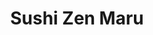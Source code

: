 ---
layout: place
title: Sushi Zen Maru
permalink: /california/long-beach/sushi-zen-maru.html
stateAbbr: CA
stateName: California
cityName: Long Beach
seo:
  type: restaurant
  links: >-
    https://smorefood.com/order-online/sushi-zen-maru-long-beach-90802-rbyde5rh?utm_source=gmb&utm_medium=website
place_id: ChIJFV0VcTgx3YAR9nEeFncN22w
photos:
  - name: >-
      places/ChIJFV0VcTgx3YAR9nEeFncN22w/photos/AeeoHcLWr1uYxaQGQxa5AjgYHIyiPuZQJ8EIrzuqjr-PEEIaz5ZgcAUTCeoR4Gh0pIZEl0mLlF66xfDAG1qi8pgtVPWdIcyO-aCUeVbfE3wmfCCvTy7Cl4N4NWGEX6BKeTLrpLwaGnFnxAqAbtlS-vuawQpYPHC2lkPu-rMMYKf0dQx9lWxghHQFotwuvw8NqV3unVDxK2GQ18kduwG_pCfGFvjcStR8xJ7lRXn_yJrfVj14q72cmPuVeKXqGRVVUoa2yzRggZ-c3Q65lhEyK-R5C7h7McwLrGhClP6y771zJ_zjugTJ3qJQTKtR2CJrSQNW-wQ_DlsCmmAmVGiio3jQQp88mlBjda3_le-VwaBhhj1q4VSNwONdZ9GDeOvQBSem-4cbVRT60W82RB7zPkZVyUXw8D0fU3SILIjp_NBP_TAoJZoQ
    widthPx: 3024
    heightPx: 4032
    authorAttributions:
      - displayName: Nora
        uri: https://maps.google.com/maps/contrib/117317887223797214303
        photoUri: >-
          https://lh3.googleusercontent.com/a-/ALV-UjVACiI-ig0-hfwen9ETr7UNsNi-EksDQWF5hM-j9ZmJKjAjpfcn=s100-p-k-no-mo
    flagContentUri: >-
      https://www.google.com/local/imagery/report/?cb_client=maps_api_places.places_api&image_key=!1e10!2sCIHM0ogKEICAgIC02dPYswE&hl=en-US
    googleMapsUri: >-
      https://www.google.com/maps/place//data=!3m4!1e2!3m2!1sCIHM0ogKEICAgIC02dPYswE!2e10!4m2!3m1!1s0x80dd313871155d15:0x6cdb0d77161e71f6
  - name: >-
      places/ChIJFV0VcTgx3YAR9nEeFncN22w/photos/AeeoHcJwzvreByC-CzBzE_kELUkGXOrdy8QDRpvTQrQXI5q48tEYZDtP9e15ImhIJfFjBkEFOjRtxYOJvyLF8iNfwh3kfb5ELYda6CZUn8K-zW1PMIe_6mYztHo2P8sXuI2AKgiXb8tHwKpBh4OTkikfRPEG2qvWHR_HTuvKo5VKFvbPTAOfq8dvwwWub4id7j6OHlp8xEfJ2dDhtiqbh7wxqDaO99Rbyb4iOHqw4WBRNRw3qdO5MYFUcT3FFC8EEotClUl8L_CviNXBYi2f__qAZ1k2qJqU0w7zY_f6UWnHPPCiFVNBLJLeTos2joUMmKbRHgfeNnPH5gAFbarKHiAddAPX0LOJcbnRYDxlL4XBXMtze5yeYWGa35VUbk3tr3CMfbW9xDbUqHrswLyz3XvMRsmr_lCe7RFK-vZumv7kh9GSK1fk
    widthPx: 3410
    heightPx: 2285
    authorAttributions:
      - displayName: Brandon Lee
        uri: https://maps.google.com/maps/contrib/111708675127788016752
        photoUri: >-
          https://lh3.googleusercontent.com/a-/ALV-UjVlNSElTck7BFW8gLk4H1oLi2VsODcnmCeSOksQT7Y0necdw61H=s100-p-k-no-mo
    flagContentUri: >-
      https://www.google.com/local/imagery/report/?cb_client=maps_api_places.places_api&image_key=!1e10!2sCIHM0ogKEICAgIDDtIT29QE&hl=en-US
    googleMapsUri: >-
      https://www.google.com/maps/place//data=!3m4!1e2!3m2!1sCIHM0ogKEICAgIDDtIT29QE!2e10!4m2!3m1!1s0x80dd313871155d15:0x6cdb0d77161e71f6
  - name: >-
      places/ChIJFV0VcTgx3YAR9nEeFncN22w/photos/AeeoHcKjm9s7pQF6cOtNLwjVJActCsH8JlrduyOOORVe4G8TaKUbooIHZ6X_JIQvdE93RucIGhMoMH8wWT6jAjwzsv1Oe9kjxdaONQVmKLs-FOPodRWQkF68ibMihGJWS-g5RxKnxAgDTM5S7aOSU-WraUJnQIqsHzw1YPmLxpVJSwKMSC4ZniUB3x7dBtiwl2UV8BqdPYDU5Znk94nco9REtXmm29bL3IQTuJMsahdmZvd0WED9bmKottpqbPOR5S2vIIQyKv5VeV90x-jqEo-cQyrBknV01oopB1m8eUjF70zD8cKyagrh6GuLAyESbeXx8rl_c0CdTQ-J59maXWM2jvV3UxatU-XSf_okuelA3ATNs4_gqc726Qti3BkmGdQ15pZ5HRvwFI-WFcwigvo3rXN7XiV0ZaWED-wYzsvjjudAMA
    widthPx: 4032
    heightPx: 3024
    authorAttributions:
      - displayName: josephine
        uri: https://maps.google.com/maps/contrib/118306275177953642943
        photoUri: >-
          https://lh3.googleusercontent.com/a-/ALV-UjVqS7cHvYs_QrVYvpqBGCLPWZxtih7p4zJC7QuSTv21I7146dnO6A=s100-p-k-no-mo
    flagContentUri: >-
      https://www.google.com/local/imagery/report/?cb_client=maps_api_places.places_api&image_key=!1e10!2sCIHM0ogKEICAgICty73RIQ&hl=en-US
    googleMapsUri: >-
      https://www.google.com/maps/place//data=!3m4!1e2!3m2!1sCIHM0ogKEICAgICty73RIQ!2e10!4m2!3m1!1s0x80dd313871155d15:0x6cdb0d77161e71f6
  - name: >-
      places/ChIJFV0VcTgx3YAR9nEeFncN22w/photos/AeeoHcJ8sfh9lGTN7gqcAYhRyquVhXqKQy732H0zNo6XNYebX99Fi5PB9Edt9Q72zVK3d7xSMDx9dF1FouI58iIrBXoMigxkz7RPYr-0qInHYV5Cg-pQCEJHChlvdDhrFqs8XHXMkTOg-Nd9V22ENZCkMAiTgizeFYXP1JXg9-Qf0Coo6QX4J43S9-R2tdVNYeKKeY3mbe3LIXVPSNbdJgNmi2Fvjo-VK4aL7rEo2IOc3VWVXA2x4DXRjYcHSp_GWrY7zI8H7eME7W9xHlSSzEPSKRhZanuqq9Zpz-8kGc-bQMQcSiINht0cPDti1RKvc75TPYWQg3YnHrcY0tzZyJdJg-S7Hd21O8WOJQOnpsXov5-O86uJvFYnAEpq5XyIb9pwND7MhdtWmoDFNvHaLKJIdzFjl14pK4oPWhnkY0-KqYHp1Ynh
    widthPx: 3024
    heightPx: 4032
    authorAttributions:
      - displayName: Sam A
        uri: https://maps.google.com/maps/contrib/107794444161079237727
        photoUri: >-
          https://lh3.googleusercontent.com/a-/ALV-UjUBz3bkXytZgYXW68vi93_m1Q9DJlJq2N00rnwpMEiIsk25RiI=s100-p-k-no-mo
    flagContentUri: >-
      https://www.google.com/local/imagery/report/?cb_client=maps_api_places.places_api&image_key=!1e10!2sCIHM0ogKEICAgICdlbijkwE&hl=en-US
    googleMapsUri: >-
      https://www.google.com/maps/place//data=!3m4!1e2!3m2!1sCIHM0ogKEICAgICdlbijkwE!2e10!4m2!3m1!1s0x80dd313871155d15:0x6cdb0d77161e71f6
  - name: >-
      places/ChIJFV0VcTgx3YAR9nEeFncN22w/photos/AeeoHcJnnJXTkn5_Sq-NzirsW9iHIHNBFhdu4ViIBb_okFInmPSvr81wi_gkpiP44f8Ou9HSzEnA6rSRUk5SXQqvjc9d8-LHa0zsS2UEmtt2KoGySpVelZoHkMwKrKA1OsGP8xBSU08eC1HWZKx0O7rtCCNyF8ZtLRIFhs8VP9santXyBmAL-WbhvvQ85qF-SoXX3L4nnwByQVsv8j-g2z-u4fvTQZvrZV0CRY3wUpnnaeREyHLyNnognRQa5lxJ9JHz5UwpSyMhSZ7jrNdt0amYLB_mZggSV_yDVbERUQaUpiPeX-YBYhzP_xH_QIIilt25Q4auSDZUxSZm41mPpeWXe7CsTKPJ7X7rSZsD8oymc9uoTgFbtjuK-H0YOuzGYH04N5CR35ekodTZ3RwzUJ3tnxJhiX9Nohv7u1KKTf_dHFqdGPae
    widthPx: 3024
    heightPx: 4032
    authorAttributions:
      - displayName: angie san.
        uri: https://maps.google.com/maps/contrib/107646298906754353393
        photoUri: >-
          https://lh3.googleusercontent.com/a-/ALV-UjVnOe2WJtpXVSZvbogcOBYTh2KifKgQJo0aXKrbzcnHmjoM3Nnf=s100-p-k-no-mo
    flagContentUri: >-
      https://www.google.com/local/imagery/report/?cb_client=maps_api_places.places_api&image_key=!1e10!2sCIHM0ogKEICAgIChscmL-AE&hl=en-US
    googleMapsUri: >-
      https://www.google.com/maps/place//data=!3m4!1e2!3m2!1sCIHM0ogKEICAgIChscmL-AE!2e10!4m2!3m1!1s0x80dd313871155d15:0x6cdb0d77161e71f6
  - name: >-
      places/ChIJFV0VcTgx3YAR9nEeFncN22w/photos/AeeoHcKzJQOX3mZguZ9yn7FNWw7v6xK30CamnGeq1JrkyKGEoeCodduViLxUgQAahRHgi8b9ADsq5CyUbPmp9hdb8sT4NnZjTygY10FuCAfzzvni4n8gaEN9_fUQj59hs0HSmKqj29EwE9sBpupLxQlfh3i4HR8tc60QD5iwWhlfzzE8cqgIP5J8uctp9L8fxt-vCwlJC5KjoKbylwVzMcOkhRnpJvDgNEAl59W5Kh-Ft5vgH7qfQhWb5SR-zedzOOARM_kV0ipoSBoMAagBKzUYs3pLsCtn9_d08BYNWaLJ4iS2Mj13hZ1MHGKPvk5Ec50L67mCzo5iVw7qv5mGT5KvcfGmqE1Pd1dTz0PPXPgZiyQ7-54yoWJ-GhqVcmQlu4DjBAx7UOdCVAMHVPlh0r-qnqtK2klDSDfAw9SWZrDnSJT9QCft
    widthPx: 3024
    heightPx: 4032
    authorAttributions:
      - displayName: Laura Fitzpatrick
        uri: https://maps.google.com/maps/contrib/118115153895679205029
        photoUri: >-
          https://lh3.googleusercontent.com/a-/ALV-UjW6Xwy3FhGzhHdDE4eiXet_b0Nbz7C8xvQRoiQaJk99rsAQX8rX_A=s100-p-k-no-mo
    flagContentUri: >-
      https://www.google.com/local/imagery/report/?cb_client=maps_api_places.places_api&image_key=!1e10!2sCIHM0ogKEICAgICd55P2ugE&hl=en-US
    googleMapsUri: >-
      https://www.google.com/maps/place//data=!3m4!1e2!3m2!1sCIHM0ogKEICAgICd55P2ugE!2e10!4m2!3m1!1s0x80dd313871155d15:0x6cdb0d77161e71f6
  - name: >-
      places/ChIJFV0VcTgx3YAR9nEeFncN22w/photos/AeeoHcLLrAohY-EZTWSOnIo70uL2G9QvAwsyJPb0CCradum43DGTS6ddgiGtNopk2Ls6SGKtVIQIGG53JOFy_0IvG1jZ55V5C_KmhmVeYua72yy5RI0Lg6G7shoZtD6yZCgZoUwdQGuv2C8D286IY5HQ532yznd2mgf6qF-pAqdYXkXt5QTBphOVzUWgve6_XDDq1lSzUSmh-OetFNr3gDAfkwH-r1C0sdgi83ofO4GIKPv3yiBFNOuWAF1skr1iKqp-GRLVitWkXEQBkpbAlJpNjMoWIxYstrCVyTosxQOHTmu2KLwVNb3tbZFq592d6fXgm6by-txXDdXwfMSxfgE04H3eUgivOAHFzQ2UjsfHzZi3nZcyGSx1EnCT8D7Fu4UlKDb28xsgTEJ7zgkwObco6dHzeHO67COfLzrLzGL6vD1i_7I
    widthPx: 3120
    heightPx: 4160
    authorAttributions:
      - displayName: crystal jane moit
        uri: https://maps.google.com/maps/contrib/118381348112555206548
        photoUri: >-
          https://lh3.googleusercontent.com/a/ACg8ocI_Ni3uK4wks6IGmbCnq8CMitoNhQsydMIktsoXs5_iUgqB-A=s100-p-k-no-mo
    flagContentUri: >-
      https://www.google.com/local/imagery/report/?cb_client=maps_api_places.places_api&image_key=!1e10!2sCIHM0ogKEICAgICEtK3YqgE&hl=en-US
    googleMapsUri: >-
      https://www.google.com/maps/place//data=!3m4!1e2!3m2!1sCIHM0ogKEICAgICEtK3YqgE!2e10!4m2!3m1!1s0x80dd313871155d15:0x6cdb0d77161e71f6
  - name: >-
      places/ChIJFV0VcTgx3YAR9nEeFncN22w/photos/AeeoHcJqKHjm2G7SBL-ssPi_vuvnAWnF5VoQtGBKdCdY9kGMuabyftTu9uicexY9UgKWvBk5fUJpTY3yZDL5fXgDDKYbRtYT6oOFbhlTyxB1OwGFbMxOWTqdHQIdB7XnET3W5M04jVMQbSJNn0WZccZbtego7FF4r5rq2yMzroNh1h9C2PxJVJSnPQAS1q1i3O_tUvSm5eW34W8X9aA6Q9UoStpdfR6jJdlWMaxMqS9ZBCtbC01l8vxIjIAHUcdWwF42-s9cvj2_nfPjZ3ISYJ--bPQNZ2q3xV6gUaQiYglttu9UPCkmjgAZriMipQsXz5W-mg-1r0-gbtHCkcbX3o6zhLMN59AXxNmHFdxz9ZXhc6ax17c5tlxJL93E1tguqrK-aLwp_zUaDJqFqqSN4iQJcRz5QA8sd2ZNrOLaNVsIGavVyg
    widthPx: 2268
    heightPx: 4032
    authorAttributions:
      - displayName: Martin R
        uri: https://maps.google.com/maps/contrib/110218824218266690744
        photoUri: >-
          https://lh3.googleusercontent.com/a-/ALV-UjVmmxZZkSjbisV0gZHQ44rrAp8lvICwqCCIPIguRQTTuSx7RRCgKg=s100-p-k-no-mo
    flagContentUri: >-
      https://www.google.com/local/imagery/report/?cb_client=maps_api_places.places_api&image_key=!1e10!2sCIHM0ogKEICAgICMosXGLw&hl=en-US
    googleMapsUri: >-
      https://www.google.com/maps/place//data=!3m4!1e2!3m2!1sCIHM0ogKEICAgICMosXGLw!2e10!4m2!3m1!1s0x80dd313871155d15:0x6cdb0d77161e71f6
  - name: >-
      places/ChIJFV0VcTgx3YAR9nEeFncN22w/photos/AeeoHcIn0vYLstAMr0-RkJwRTv4-bJVerkrE-gL0UjaiCfgNX7D2DdgF9kYIuODHMKwYHrmA2M7gUfTBv6KXrcHpFNDZA_aMnf1TOkD_s9nVhbwaIGEZ409x9O33FtMdoWE88ClKHjD-XHgjP0or8LMZIdcywpd1Du986JPwZMGgli_1f2x2BM7t7KrIGjj7UN4oTrYeB1Xw19CiD-vEFCZGxQdD-4VwmqrhSIQQZYJh9hVsl5oXWSbQ_ZjmqUm7sjgBO6B1jPNCcBcphbgazP7mdUea3hvpoew2KG1fQXHlstmsC7LWKypug1Tyrb3faZrdi0b7MZHUnCOph1DeOKKxUqpiteloRk_UHaI1g6XyFYrqCz-jqqhuSGAbGR5XrxAO4Jm-xFvHcds0PaiD4PkRqnXQUpseWa3AGiyJnhMGl9UYYw
    widthPx: 4800
    heightPx: 2700
    authorAttributions:
      - displayName: Danielle C
        uri: https://maps.google.com/maps/contrib/101524038861226450492
        photoUri: >-
          https://lh3.googleusercontent.com/a-/ALV-UjVmgVvSbydCKqyhR9qap5fJ_jVVNxlPIPkDV4yj0n0k7wPjbFAymw=s100-p-k-no-mo
    flagContentUri: >-
      https://www.google.com/local/imagery/report/?cb_client=maps_api_places.places_api&image_key=!1e10!2sCIHM0ogKEICAgIDEi5CWWQ&hl=en-US
    googleMapsUri: >-
      https://www.google.com/maps/place//data=!3m4!1e2!3m2!1sCIHM0ogKEICAgIDEi5CWWQ!2e10!4m2!3m1!1s0x80dd313871155d15:0x6cdb0d77161e71f6
  - name: >-
      places/ChIJFV0VcTgx3YAR9nEeFncN22w/photos/AeeoHcIvzOGqmdmyQdRIHodu-yEwKPtBZ0PIuAzJ6TYR8MZYSy2HpTLrsROJnqlaTsZwf0I3ZjUu-DwUdg4nW0g6E5zFsEWz8kSYVF0ORMCHVbUuRW1ngKGzMaNcNFiesNNFFt7oVVHUpxTxApqMt_sQwZ_wbxiqfJdV1bNW2XcZATAYyGI3FNbAp_6rlPb6-r_7xoJ7E5nzfd3oRLnhsGCcvvjiH4vDGPLisCuG_rUEFDMiJpvPKKuXtfg8lbdBkThFrAl0PWKlRt2anPtcfiYitcv1rp9l9GqeJCNI89DiQiGvjzIUHJAAHRXWia0px0n0aG_Mnb60FKq96ljrjEZLlBajemyyo3myqt_l4oBR4k8RsVq5DR7-_JOm0MwMFBXGhwvkVrlostJ_X4FvvN3mHPNAD4_Bm-Iu3M9eLX6nJ_EQSA
    widthPx: 4800
    heightPx: 2700
    authorAttributions:
      - displayName: Danielle C
        uri: https://maps.google.com/maps/contrib/101524038861226450492
        photoUri: >-
          https://lh3.googleusercontent.com/a-/ALV-UjVmgVvSbydCKqyhR9qap5fJ_jVVNxlPIPkDV4yj0n0k7wPjbFAymw=s100-p-k-no-mo
    flagContentUri: >-
      https://www.google.com/local/imagery/report/?cb_client=maps_api_places.places_api&image_key=!1e10!2sCIHM0ogKEICAgIDEi6D4Jw&hl=en-US
    googleMapsUri: >-
      https://www.google.com/maps/place//data=!3m4!1e2!3m2!1sCIHM0ogKEICAgIDEi6D4Jw!2e10!4m2!3m1!1s0x80dd313871155d15:0x6cdb0d77161e71f6
address: 454 Pine Ave, Long Beach, CA 90802, USA
street: 454 Pine Ave
city: Long Beach
state: CA
zip: '90802'
country: USA
neighborhood: Downtown
latitude: '33.772433'
longitude: '-118.192242'
accessibility_options:
  wheelchairAccessibleParking: true
  wheelchairAccessibleEntrance: true
  wheelchairAccessibleRestroom: true
  wheelchairAccessibleSeating: true
business_status: OPERATIONAL
name: Sushi Zen Maru
google_maps_links:
  directionsUri: >-
    https://www.google.com/maps/dir//''/data=!4m7!4m6!1m1!4e2!1m2!1m1!1s0x80dd313871155d15:0x6cdb0d77161e71f6!3e0
  placeUri: https://maps.google.com/?cid=7843877981119214070
  writeAReviewUri: >-
    https://www.google.com/maps/place//data=!4m3!3m2!1s0x80dd313871155d15:0x6cdb0d77161e71f6!12e1
  reviewsUri: >-
    https://www.google.com/maps/place//data=!4m4!3m3!1s0x80dd313871155d15:0x6cdb0d77161e71f6!9m1!1b1
  photosUri: >-
    https://www.google.com/maps/place//data=!4m3!3m2!1s0x80dd313871155d15:0x6cdb0d77161e71f6!10e5
primary_type: Sushi Restaurant
opening_hours:
  openNow: true
  periods:
    - open:
        day: 0
        hour: 13
        minute: 0
      close:
        day: 0
        hour: 20
        minute: 0
    - open:
        day: 1
        hour: 11
        minute: 0
      close:
        day: 1
        hour: 21
        minute: 0
    - open:
        day: 2
        hour: 11
        minute: 0
      close:
        day: 2
        hour: 21
        minute: 0
    - open:
        day: 3
        hour: 11
        minute: 0
      close:
        day: 3
        hour: 21
        minute: 0
    - open:
        day: 4
        hour: 11
        minute: 0
      close:
        day: 4
        hour: 21
        minute: 0
    - open:
        day: 5
        hour: 11
        minute: 0
      close:
        day: 5
        hour: 21
        minute: 0
    - open:
        day: 6
        hour: 11
        minute: 0
      close:
        day: 6
        hour: 21
        minute: 0
  weekdayDescriptions:
    - 'Monday: 11:00 AM – 9:00 PM'
    - 'Tuesday: 11:00 AM – 9:00 PM'
    - 'Wednesday: 11:00 AM – 9:00 PM'
    - 'Thursday: 11:00 AM – 9:00 PM'
    - 'Friday: 11:00 AM – 9:00 PM'
    - 'Saturday: 11:00 AM – 9:00 PM'
    - 'Sunday: 1:00 – 8:00 PM'
  nextCloseTime: '2025-05-04T04:00:00Z'
secondary_opening_hours:
  regular:
    weekdayDescriptions: null
    type: null
  current:
    weekdayDescriptions: null
    type: null
phone: (562) 628-9828
price_level: PRICE_LEVEL_INEXPENSIVE
price_range: $10 &ndash; $20
rating: '3.8'
rating_count: 128
website: >-
  https://smorefood.com/order-online/sushi-zen-maru-long-beach-90802-rbyde5rh?utm_source=gmb&utm_medium=website
description: >-
  Discover Sushi Zen Maru in Long Beach, CA$$$Nestled in the heart of Long
  Beach, CA, Sushi Zen Maru offers a delightful array of fresh sushi rolls and
  Japanese specialties that capture the essence of authentic flavors in a
  welcoming environment. This cozy spot specializes in meticulously prepared
  dishes, from classic teriyaki options to flavorful noodles, making it a go-to
  choice for those seeking quality Japanese cuisine nearby. Visitors can enjoy a
  menu that balances traditional tastes with everyday favorites, all served in a
  simple yet inviting storefront setting. The restaurant's accessibility
  features ensure a comfortable experience for all, while its convenient hours
  cater to both lunch crowds and evening diners looking for satisfying meals.
generative_summary: >-
  Discover Sushi Zen Maru in Long Beach, CA$$$Nestled in the heart of Long
  Beach, CA, Sushi Zen Maru offers a delightful array of fresh sushi rolls and
  Japanese specialties that capture the essence of authentic flavors in a
  welcoming environment. This cozy spot specializes in meticulously prepared
  dishes, from classic teriyaki options to flavorful noodles, making it a go-to
  choice for those seeking quality Japanese cuisine nearby. Visitors can enjoy a
  menu that balances traditional tastes with everyday favorites, all served in a
  simple yet inviting storefront setting. The restaurant's accessibility
  features ensure a comfortable experience for all, while its convenient hours
  cater to both lunch crowds and evening diners looking for satisfying meals.
generative_disclosure: Summarized by AI using the Grok-3-Mini model.
reviews:
  - name: >-
      places/ChIJFV0VcTgx3YAR9nEeFncN22w/reviews/ChdDSUhNMG9nS0VJQ0FnTUNRLVk2TWtBRRAB
    relativePublishTimeDescription: a month ago
    rating: 1
    text:
      text: >-
        This is what you get for $20?!! This is ridiculous!! the ginger smells
        like it's rotten! You get a small serving of dry beef, you ask for
        teriyaki sauce and they act super stingy asking for any extra sides they
        give you attitude. If you're running a business you're supposed to
        satisfy the customer not yourself. Total disappointment never ever
        ordering anything from this place it's like the food is about to go bad
        it's like on the verge of expiration and they're still serving it. Yuck!
        Worst Sushi spot in LB pls don't waste your money here. There is so many
        other sushi spots or Teriyaki places that I go to that fill up the plate
        with beef you can't even see the rice underneath look at the skimpy
        amount of meat overpriced and terrible quality. Also, where is my miso
        soup? Every combo plate comes with the miso soup what the hell talk
        about stingy they want to charge for everything here. I had to edit my
        review again so you guys can see this nasty ass tempura that is just
        full of flour inside.
      languageCode: en
    originalText:
      text: >-
        This is what you get for $20?!! This is ridiculous!! the ginger smells
        like it's rotten! You get a small serving of dry beef, you ask for
        teriyaki sauce and they act super stingy asking for any extra sides they
        give you attitude. If you're running a business you're supposed to
        satisfy the customer not yourself. Total disappointment never ever
        ordering anything from this place it's like the food is about to go bad
        it's like on the verge of expiration and they're still serving it. Yuck!
        Worst Sushi spot in LB pls don't waste your money here. There is so many
        other sushi spots or Teriyaki places that I go to that fill up the plate
        with beef you can't even see the rice underneath look at the skimpy
        amount of meat overpriced and terrible quality. Also, where is my miso
        soup? Every combo plate comes with the miso soup what the hell talk
        about stingy they want to charge for everything here. I had to edit my
        review again so you guys can see this nasty ass tempura that is just
        full of flour inside.
      languageCode: en
    authorAttribution:
      displayName: Jocelyn Reyes Flores
      uri: https://www.google.com/maps/contrib/113315526384048986545/reviews
      photoUri: >-
        https://lh3.googleusercontent.com/a-/ALV-UjXVwlTwGUe1ONTl-i8aXudhcRYTZjwXzHPHyen36zePTD7DGp4fRQ=s128-c0x00000000-cc-rp-mo-ba3
    publishTime: '2025-03-06T04:10:53.484775Z'
    flagContentUri: >-
      https://www.google.com/local/review/rap/report?postId=ChdDSUhNMG9nS0VJQ0FnTUNRLVk2TWtBRRAB&d=17924085&t=1
    googleMapsUri: >-
      https://www.google.com/maps/reviews/data=!4m6!14m5!1m4!2m3!1sChdDSUhNMG9nS0VJQ0FnTUNRLVk2TWtBRRAB!2m1!1s0x80dd313871155d15:0x6cdb0d77161e71f6
  - name: >-
      places/ChIJFV0VcTgx3YAR9nEeFncN22w/reviews/ChZDSUhNMG9nS0VJQ0FnSUREdElUMk5REAE
    relativePublishTimeDescription: a year ago
    rating: 5
    text:
      text: >-
        Worth a visit - I recommend! Bento’s chicken and beef teriyaki are
        great. 3 Roll [special] for $33 is fairly priced and good quality. I
        would definitely consider returning.


        The restaurant has a good variety of offerings.


        Notice me, Mr Kim! haha
      languageCode: en
    originalText:
      text: >-
        Worth a visit - I recommend! Bento’s chicken and beef teriyaki are
        great. 3 Roll [special] for $33 is fairly priced and good quality. I
        would definitely consider returning.


        The restaurant has a good variety of offerings.


        Notice me, Mr Kim! haha
      languageCode: en
    authorAttribution:
      displayName: Brandon Lee
      uri: https://www.google.com/maps/contrib/111708675127788016752/reviews
      photoUri: >-
        https://lh3.googleusercontent.com/a-/ALV-UjVlNSElTck7BFW8gLk4H1oLi2VsODcnmCeSOksQT7Y0necdw61H=s128-c0x00000000-cc-rp-mo-ba4
    publishTime: '2024-04-06T05:17:31.101929Z'
    flagContentUri: >-
      https://www.google.com/local/review/rap/report?postId=ChZDSUhNMG9nS0VJQ0FnSUREdElUMk5REAE&d=17924085&t=1
    googleMapsUri: >-
      https://www.google.com/maps/reviews/data=!4m6!14m5!1m4!2m3!1sChZDSUhNMG9nS0VJQ0FnSUREdElUMk5REAE!2m1!1s0x80dd313871155d15:0x6cdb0d77161e71f6
  - name: >-
      places/ChIJFV0VcTgx3YAR9nEeFncN22w/reviews/ChdDSUhNMG9nS0VJQ0FnSUN0eTczUmdRRRAB
    relativePublishTimeDescription: a year ago
    rating: 5
    text:
      text: >-
        The sushi was so tasty, and they added a great amount of salmon and
        avocado. The rice was soft, the perfect consistency honestly. The
        bulgogi plate had ALOT of beef in it, and the carrots & veggies
        complimented the plate so well. i loved this place and the person who
        took my order was such nice man. Support this business!
      languageCode: en
    originalText:
      text: >-
        The sushi was so tasty, and they added a great amount of salmon and
        avocado. The rice was soft, the perfect consistency honestly. The
        bulgogi plate had ALOT of beef in it, and the carrots & veggies
        complimented the plate so well. i loved this place and the person who
        took my order was such nice man. Support this business!
      languageCode: en
    authorAttribution:
      displayName: josephine
      uri: https://www.google.com/maps/contrib/118306275177953642943/reviews
      photoUri: >-
        https://lh3.googleusercontent.com/a-/ALV-UjVqS7cHvYs_QrVYvpqBGCLPWZxtih7p4zJC7QuSTv21I7146dnO6A=s128-c0x00000000-cc-rp-mo
    publishTime: '2024-02-01T01:00:32.501190Z'
    flagContentUri: >-
      https://www.google.com/local/review/rap/report?postId=ChdDSUhNMG9nS0VJQ0FnSUN0eTczUmdRRRAB&d=17924085&t=1
    googleMapsUri: >-
      https://www.google.com/maps/reviews/data=!4m6!14m5!1m4!2m3!1sChdDSUhNMG9nS0VJQ0FnSUN0eTczUmdRRRAB!2m1!1s0x80dd313871155d15:0x6cdb0d77161e71f6
  - name: >-
      places/ChIJFV0VcTgx3YAR9nEeFncN22w/reviews/ChdDSUhNMG9nS0VJQ0FnSUNhZzhiLTBnRRAB
    relativePublishTimeDescription: 3 years ago
    rating: 1
    text:
      text: >-
        The service here is good. Just what you'd expect from a place like this.
        The food on the other hand.....TERRIBLE! This is the absolute worst,
        tasting "ramen" I've ever had! ZERO flavor. Literally tastes exactly how
        it looks, like dirty dish water. Rubbery chicken, cheap beef and hard
        rice. Mushy tempura. What happened to this place? I lived on Pine years
        ago, and I ate here all the time? Where is Japanese gentleman that
        cooked here for years? The food was much better then. Don't know how
        this place has managed to stay open serving "food" like this.

        Also BEWARE OF THE FAKE GOOGLE REVIEWS ON THIS PLACE. NO WAY ANYONE WITH
        A TONGUE WOULD GIVE THIS PLACE 5, 4, 3, 2 OR 1 STAR!
      languageCode: en
    originalText:
      text: >-
        The service here is good. Just what you'd expect from a place like this.
        The food on the other hand.....TERRIBLE! This is the absolute worst,
        tasting "ramen" I've ever had! ZERO flavor. Literally tastes exactly how
        it looks, like dirty dish water. Rubbery chicken, cheap beef and hard
        rice. Mushy tempura. What happened to this place? I lived on Pine years
        ago, and I ate here all the time? Where is Japanese gentleman that
        cooked here for years? The food was much better then. Don't know how
        this place has managed to stay open serving "food" like this.

        Also BEWARE OF THE FAKE GOOGLE REVIEWS ON THIS PLACE. NO WAY ANYONE WITH
        A TONGUE WOULD GIVE THIS PLACE 5, 4, 3, 2 OR 1 STAR!
      languageCode: en
    authorAttribution:
      displayName: Matthew Beck
      uri: https://www.google.com/maps/contrib/109524485614003508993/reviews
      photoUri: >-
        https://lh3.googleusercontent.com/a/ACg8ocIXGq6tFFqaF6Oq4qUkKMHW-EW1oJBOy2ZT-HpHfNblMmUiXw=s128-c0x00000000-cc-rp-mo-ba3
    publishTime: '2021-08-08T03:06:30.084691Z'
    flagContentUri: >-
      https://www.google.com/local/review/rap/report?postId=ChdDSUhNMG9nS0VJQ0FnSUNhZzhiLTBnRRAB&d=17924085&t=1
    googleMapsUri: >-
      https://www.google.com/maps/reviews/data=!4m6!14m5!1m4!2m3!1sChdDSUhNMG9nS0VJQ0FnSUNhZzhiLTBnRRAB!2m1!1s0x80dd313871155d15:0x6cdb0d77161e71f6
  - name: >-
      places/ChIJFV0VcTgx3YAR9nEeFncN22w/reviews/ChZDSUhNMG9nS0VJQ0FnSURKMS1PRkdnEAE
    relativePublishTimeDescription: a year ago
    rating: 4
    text:
      text: >-
        The food was good but, some rolls where lower quality then others.
        Overall  it's a nice little spot and the service was also great 👍. If
        you plan on eating here I definitely recommend the crunchy Cali roll
      languageCode: en
    originalText:
      text: >-
        The food was good but, some rolls where lower quality then others.
        Overall  it's a nice little spot and the service was also great 👍. If
        you plan on eating here I definitely recommend the crunchy Cali roll
      languageCode: en
    authorAttribution:
      displayName: Elayna
      uri: https://www.google.com/maps/contrib/107197128138434431781/reviews
      photoUri: >-
        https://lh3.googleusercontent.com/a/ACg8ocLdoUKkAap7gcbric9pjZvZxl6H8C81CbPjbDU7RNVj82QnZA=s128-c0x00000000-cc-rp-mo
    publishTime: '2023-07-24T18:46:13.110417Z'
    flagContentUri: >-
      https://www.google.com/local/review/rap/report?postId=ChZDSUhNMG9nS0VJQ0FnSURKMS1PRkdnEAE&d=17924085&t=1
    googleMapsUri: >-
      https://www.google.com/maps/reviews/data=!4m6!14m5!1m4!2m3!1sChZDSUhNMG9nS0VJQ0FnSURKMS1PRkdnEAE!2m1!1s0x80dd313871155d15:0x6cdb0d77161e71f6
review_summary: >-
  Insights from Recent Feedback$$$Folks dining at Sushi Zen Maru often rave
  about the tasty sushi rolls and generous portions of dishes like teriyaki and
  bulgogi, highlighting the solid variety that keeps things interesting for a
  casual meal. While some appreciate the good value and friendly service that
  make it a reliable spot for everyday eats, others note occasional
  inconsistencies in quality that could use a tweak. Overall, it's a welcoming
  place for groups or quick bites, with many enjoying the flavorful combinations
  that stand out in the local scene. Despite a few mentions of portion sizes or
  specific items not hitting the mark, the general vibe leans positive,
  encouraging visitors to try popular picks like the crunchy rolls for a
  satisfying experience. If you're exploring sushi options around town, this
  spot delivers enough highlights to make it worth a visit, blending
  affordability with genuine flavors that keep diners coming back.
review_disclosure: Summarized by AI using the Grok-3-Mini model.
parking_options:
  valetParking: false
payment_options:
  acceptsCreditCards: true
  acceptsDebitCards: true
  acceptsCashOnly: false
  acceptsNfc: true
allow_dogs: null
curbside_pickup: null
delivery: true
dine_in: true
good_for_children: null
good_for_groups: true
good_for_sports: null
live_music: false
menu_for_children: false
outdoor_seating: false
reservable: true
restroom: true
serves_beer: true
serves_breakfast: false
serves_brunch: null
serves_cocktails: null
serves_coffee: false
serves_dinner: true
serves_dessert: null
serves_lunch: true
serves_vegetarian_food: true
serves_wine: null
takeout: true
update_category: atmosphere
places_description: >-
  Sushi specialist offering rolls, noodles & teriyaki dishes in a minimal,
  storefront setting.

---